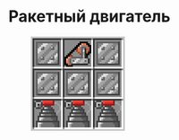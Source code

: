 # Ракетный двигатель

<figure><img src="../../../../.gitbook/assets/rocket_bottom_recipe.png" alt=""><figcaption></figcaption></figure>
